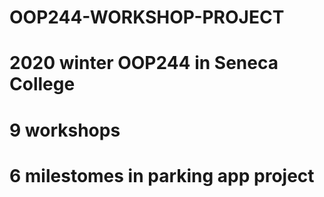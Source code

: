 # OOP244-WORKSHOP-PROJECT
# 2020 winter OOP244 in Seneca College
# 9 workshops
# 6 milestomes in parking app project
